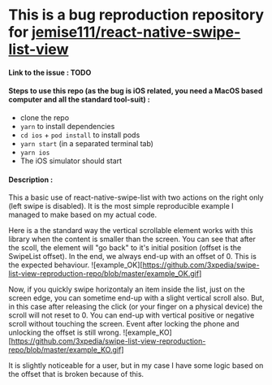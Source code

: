 # This is a bug reproduction repository for [jemise111/react-native-swipe-list-view](https://github.com/jemise111/react-native-swipe-list-view)

#### Link to the issue : TODO

#### Steps to use this repo (as the bug is iOS related, you need a MacOS based computer and all the standard tool-suit) : 
- clone the repo
- `yarn` to install dependencies
- `cd ios` + `pod install` to install pods
- `yarn start` (in a separated terminal tab)
- `yarn ios`
- The iOS simulator should start

#### Description :
This a basic use of react-native-swipe-list with two actions on the right only (left swipe is disabled). It is the most simple reproducible example I managed to make based on my actual code.

Here is a the standard way the vertical scrollable element works with this library when the content is smaller than the screen. You can see that after the scoll, the element will "go back" to it's initial position (offset is the SwipeList offset). In the end, we always end-up with an offset of 0. This is the expected behaviour.
![example_OK][https://github.com/3xpedia/swipe-list-view-reproduction-repo/blob/master/example_OK.gif]

Now, if you quickly swipe horizontaly an item inside the list, just on the screen edge, you can sometime end-up with a slight vertical scroll also. But, in this case after releasing the click (or your finger on a physical device) the scroll will not reset to 0. You can end-up with vertical positive or negative scroll without touching the screen. Event after locking the phone and unlocking the offset is still wrong.
![example_KO][https://github.com/3xpedia/swipe-list-view-reproduction-repo/blob/master/example_KO.gif]

It is slightly noticeable for a user, but in my case I have some logic based on the offset that is broken because of this.